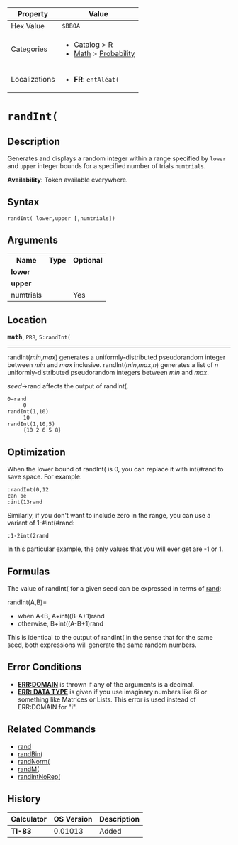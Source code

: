| Property      | Value |
|---------------|-------|
| Hex Value     | `$BB0A`|
| Categories    | <ul><li>[Catalog](<../categories/Catalog.md>) > [R](<../categories/Catalog.md#R>)</li><li>[Math](<../categories/Math.md>) > [Probability](<../categories/Math.md#Probability>)</li></ul> |
| Localizations | <ul><li><b>FR</b>: `entAléat(`</li></ul> |

# `randInt(`

## Description
Generates and displays a random integer within a range specified by `lower` and `upper` integer bounds for a specified number of trials `numtrials`.


<b>Availability</b>: Token available everywhere.

## Syntax
`randInt( lower,upper [,numtrials])`

## Arguments
<table>
<tr><th>Name</th><th>Type</th><th>Optional</th></tr>

<tr><td><b>lower</b></td><td></td><td></td></tr>

<tr><td><b>upper</b></td><td></td><td></td></tr>

<tr><td>numtrials</td><td></td><td>Yes</td></tr>

</table>

## Location
<tt><kbd><b>math</b></kbd></tt>, `PRB`, `5:randInt(`
<hr>

randInt(_min_,_max_) generates a uniformly-distributed pseudorandom integer between _min_ and _max_ inclusive. randInt(_min_,_max_,_n_) generates a list of _n_ uniformly-distributed pseudorandom integers between _min_ and _max_.

_seed_→rand affects the output of randInt(.

```ti-basic
0→rand
     0
randInt(1,10)
     10
randInt(1,10,5)
     {10 2 6 5 8}
```

## Optimization

When the lower bound of randInt( is 0, you can replace it with int(#rand to save space. For example:

```ti-basic
:randInt(0,12
can be
:int(13rand
```

Similarly, if you don't want to include zero in the range, you can use a variant of 1-#int(#rand:

```ti-basic
:1-2int(2rand
```

In this particular example, the only values that you will ever get are -1 or 1.

## Formulas

The value of randInt( for a given seed can be expressed in terms of [rand](rand.md):

randInt(A,B)=

*   when A<B, A+int((B-A+1)rand
*   otherwise, B+int((A-B+1)rand

This is identical to the output of randInt( in the sense that for the same seed, both expressions will generate the same random numbers.

## Error Conditions

*   **[ERR:DOMAIN](errors#domain)** is thrown if any of the arguments is a decimal.
*   **[ERR: DATA TYPE](errors#datatype)** is given if you use imaginary numbers like 6i or something like Matrices or Lists. This error is used instead of ERR:DOMAIN for "i".

## Related Commands

*   [rand](rand.md)
*   [randBin(](randBin\(.md)
*   [randNorm(](randNorm\(.md)
*   [randM(](randM\(.md)
*   [randIntNoRep(](randIntNoRep\(.md)

## History
| Calculator | OS Version | Description |
|------------|------------|-------------|
| <b>TI-83</b> | 0.01013 | Added |


